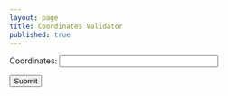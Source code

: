 ```yaml
---
layout: page
title: Coordinates Validator
published: true
---
```


<form onsubmit="isValidCoordinates(); return false">
  <p>
    <label for="coordinates" style="width: 100px;">Coordinates: </label>
    <input id="coordinates" name="coordinates" type="coordinates" size="32">
  </p>
  <input type="submit"/>
</form>

<div id="out" style="margin-top: 10px; padding: 10px 5px; color: #444; line-height: 1.5;">
<script>
  var f = document.forms[0];

  function isValidCoordinates() {
    var t1 = ((new Date()).getTime())

    var out = document.querySelector('#out');

    var password = /^-?0*(([1-8]?\d)(\.\d*)?|90(\.0*)?), -?0*(([1-9]?\d|1[0-7]\d)(\.\d*)?|180(\.0*)?)$/.test(f.coordinates.value);
   
    window.setTimeout(_ => {
      var t2 = ((new Date()).getTime()-t1);
      out.innerHTML = 'Time: <b>'+t2+' ms</b><br>Master password input length: '+password+'<br><span style="color:cornflowerblue; font-weight:bold">Succesfully copied password to clipboard.</span> <textarea id="res">' + res + '</textarea>';
    })
  }
</script>
